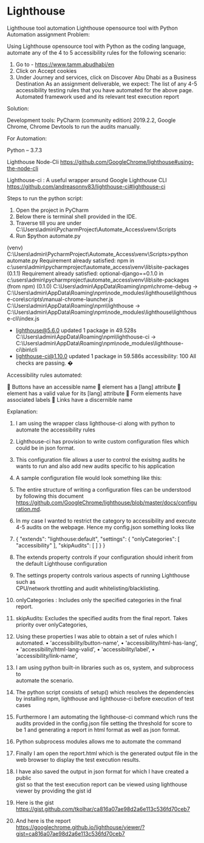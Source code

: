 # Lighthouse
Lighthouse tool automation
Lighthouse opensource tool with Python
Automation assignment
Problem:

Using Lighthouse opensource tool with Python as the coding language, automate any of the 4 to 5 accessibility rules for the following scenario:
1) Go to - https://www.tamm.abudhabi/en
2) Click on Accept cookies    
3) Under Journey and services, click on Discover Abu Dhabi as a Business Destination
As an assignment deliverable, we expect:
The list of any 4-5 accessibility testing rules that you have automated for the above page.
Automated framework used and its relevant test execution report

Solution:

Development tools: PyCharm (community edition) 2019.2.2, Google Chrome, Chrome Devtools to run the audits manually.

For Automation:

Python – 3.7.3

Lighthouse Node-Cli
https://github.com/GoogleChrome/lighthouse#using-the-node-cli

Lighthouse-ci : A useful wrapper around Google Lighthouse CLI
https://github.com/andreasonny83/lighthouse-ci#lighthouse-ci





Steps to run the python script:

1.	Open the project in PyCharm
2.	Below there is terminal shell provided in the IDE.
3.	Traverse till you are under C:\Users\admin\PycharmProject\Automate_Access\venv\Scripts
4.	Run $python automate.py

(venv) C:\Users\admin\PycharmProject\Automate_Access\venv\Scripts>python automate.py
Requirement already satisfied: npm in c:\users\admin\pycharmproject\automate_access\venv\lib\site-packages (0.1.1)
Requirement already satisfied: optional-django==0.1.0 in c:\users\admin\pycharmproject\automate_access\venv\lib\site-packages (from npm) (0.1.0)
C:\Users\admin\AppData\Roaming\npm\chrome-debug -> C:\Users\admin\AppData\Roaming\npm\node_modules\lighthouse\lighthouse-core\scripts\manual-chrome-launcher.js
C:\Users\admin\AppData\Roaming\npm\lighthouse -> C:\Users\admin\AppData\Roaming\npm\node_modules\lighthouse\lighthouse-cli\index.js
+ lighthouse@5.6.0
updated 1 package in 49.528s
C:\Users\admin\AppData\Roaming\npm\lighthouse-ci -> C:\Users\admin\AppData\Roaming\npm\node_modules\lighthouse-ci\bin\cli
+ lighthouse-ci@1.10.0
updated 1 package in 59.586s
accessibility: 100
All checks are passing. �



Accessibility rules automated:

	Buttons have an accessible name
	<html> element has a [lang] attribute
	<html> element has a valid value for its [lang] attribute
	Form elements have associated labels
	Links have a discernible name

Explanation:
1.	I am using the wrapper class lighthouse-ci along with python to automate the accessibility rules
2.	Lighthouse-ci has provision to write custom configuration files which could be in json format.
3.	This configuration file allows a user to control the exisitng audits he wants to run and also add new audits specific to his application
4.	A sample configuration file would look something like this:
 
5.	The entire structure of writing a configuration files can be understood by following this document
  https://github.com/GoogleChrome/lighthouse/blob/master/docs/configuration.md.
6.	In my case I wanted to restrict the category to accessibility and execute 4-5 audits on the webpage. Hence my config.json something looks like
7.	{
  "extends": "lighthouse:default",
  "settings": {
    "onlyCategories": [ "accessibility" ],
    "skipAudits": [
    ]
  }
}
8.	The extends property controls if your configuration should inherit from the default Lighthouse configuration
9.	The settings property controls various aspects of running Lighthouse such as  
 CPU/network throttling and audit whitelisting/blacklisting.
10.	 onlyCategories : Includes only the specified categories in the final report.
11.	 skipAudits: Excludes the specified audits from the final report. Takes   
 priority over onlyCategories,
12.	 Using these properties I was able to obtain a set of rules which I automated.
•	'accessibility/button-name', 
•	'accessibility/html-has-lang',
•	'accessibility/html-lang-valid',
•	'accessibility/label',
•	'accessibility/link-name',
13.	 I am using python built-in libraries such as os, system, and subprocess to  
 automate the scenario.
14.	 The python script consists of setup() which resolves the dependencies by 
 installing npm, lighthouse and lighthouse-ci before execution of test cases
15.	 Furthermore I am automating the lighthouse-ci command which runs the 
 audits provided in the config.json file setting the threshold for score to be 1 
           and generating a report in html format as well as json format.
16.	 Python subprocess modules allows me to automate the command
17.	 Finally I am open the report.html which is the generated output file in the 
 web browser to display the test execution results.
18.	 I have also saved the output in json format for which I have created a public  
 gist so that the test execution report can be viewed using lighthouse viewer 
           by providing the gist id

19.	 Here is the gist
    https://gist.github.com/tkolhar/ca816a07ae98d2a6e113c536fd70ceb7

20.	 And here is the report
https://googlechrome.github.io/lighthouse/viewer/?gist=ca816a07ae98d2a6e113c536fd70ceb7
